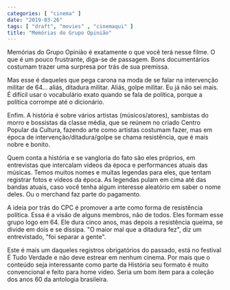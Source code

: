 ```yaml
---
categories: [ "cinema" ]
date: "2019-03-26"
tags: [ "draft", "movies" , "cinemaqui" ]
title: "Memórias do Grupo Opinião"
---
```

Memórias do Grupo Opinião é exatamente o que você terá nesse filme. O
que é um pouco frustrante, diga-se de passagem. Bons documentários
costumam trazer uma surpresa por trás de sua premissa.

Mas esse é daqueles que pega carona na moda de se falar na intervenção
militar de 64... aliás, ditadura militar. Aliás, golpe militar. Eu já
não sei mais. É difícil usar o vocabulário exato quando se fala de
política, porque a política corrompe até o dicionário.

Enfim. A história é sobre vários artistas (músicos/atores), sambistas
do morro e bossistas da classe média, que se reúnem no criado Centro
Popular da Cultura, fazendo arte como artistas costumam fazer, mas em
época de intervenção/ditadura/golpe se chama resistência, que é
mais nobre e bonito.

Quem conta a história e se vangloria do fato são eles próprios, em
entrevistas que intercalam vídeos da época e performances atuais das
músicas. Temos muitos nomes e muitas legendas para eles, que tentam
registrar fotos e vídeos da época. As legendas pulam em cima até das
bandas atuais, caso você tenha algum interesse aleatório em saber o
nome deles. Ou o merchand faz parte do pagamento.

A ideia por trás do CPC é promover a arte como forma de resistência
política. Essa é a visão de alguns membros, não de todos. Eles formam
esse grupo logo em 64. Ele dura cinco anos, mas depois a resistência
queima, se divide em dois e se dissipa. "O maior mal que a ditadura fez",
diz um entrevistado, "foi separar a gente".

Este é mais um daqueles registros obrigatórios do passado, está no
festival É Tudo Verdade e não deve estrear em nenhum cinema. Por mais
que o conteúdo seja interessante como parte da História seu formato
é muito convencional e feito para home video. Seria um bom item para
a coleção dos anos 60 da antologia brasileira.
